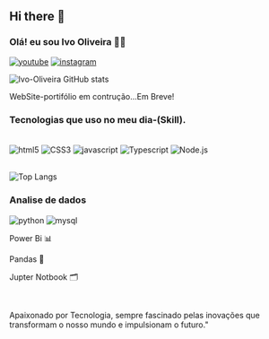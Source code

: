 ## Hi there 👋

### Olá! eu sou Ivo Oliveira 👨‍💻


 
[![youtube](https://img.shields.io/badge/YouTube-FF0000?style=for-the-badge&logo=youtube&logoColor=white)](https://www.youtube.com/channel/UCeHISLYXXOTJsShPluvZtzA)
[![instagram](https://img.shields.io/badge/Instagram-E4405F?style=for-the-badge&logo=instagram&logoColor=white)](...)<br>


![Ivo-Oliveira GitHub stats](https://github-readme-stats.vercel.app/api?username=Ivo-Oliveira-Dev&show_icons=true&theme=radical)


<!--[![em construção![Image description](https://dev-to-uploads.s3.amazonaws.com/uploads/articles/oev20ol94cnbzrv5b357.png) ]]() --> 
 WebSite-portifólio em contrução...Em Breve!
 

### Tecnologias  que uso no meu dia-(Skill).

<div style="display: inline_block"><br>
    <img align="center" alt="html5" src="https://img.shields.io/badge/HTML5-E34F26?style=for-the-badge&logo=html5&logoColor=white">
    <img align="center" alt="CSS3" src="https://img.shields.io/badge/CSS3-1572B6?style=for-the-badge&logo=css3&logoColor=white">
    <img align="center" alt="javascript" src="https://img.shields.io/badge/JavaScript-F7DF1E?style=for-the-badge&logo=javascript&logoColor=black">
    <img align="center" alt="Typescript" src="https://img.shields.io/badge/TypeScript-007ACC?style=for-the-badge&logo=typescript&logoColor=white">
    <img align="center" alt="Node.js" src="https://img.shields.io/badge/Node.js-43853D?style=for-the-badge&logo=node.js&logoColor=white">
</div><br>

![Top Langs](https://github-readme-stats.vercel.app/api/top-langs/?username=Ivo-Oliveira-Dev&layout=compact)

###  Analise de dados
<div style="display: inline_block">
   <img align="center" alt="python" src="https://img.shields.io/badge/Python-3776AB?style=for-the-badge&logo=python&logoColor=white">
    <img align="center" alt="mysql" src="https://img.shields.io/badge/MySQL-00000F?style=for-the-badge&logo=mysql&logoColor=white">
    <p>Power Bi 📊</p> <p>Pandas 🐼</p> <p> Jupter Notbook 🗂️</p>
    <!--<img align="center" alt="html5" src="">
    <img align="center" alt="html5" src="">
    -->
</div><br>

<p>Apaixonado por Tecnologia, sempre fascinado pelas inovações que transformam o nosso mundo e impulsionam o futuro."</p>
